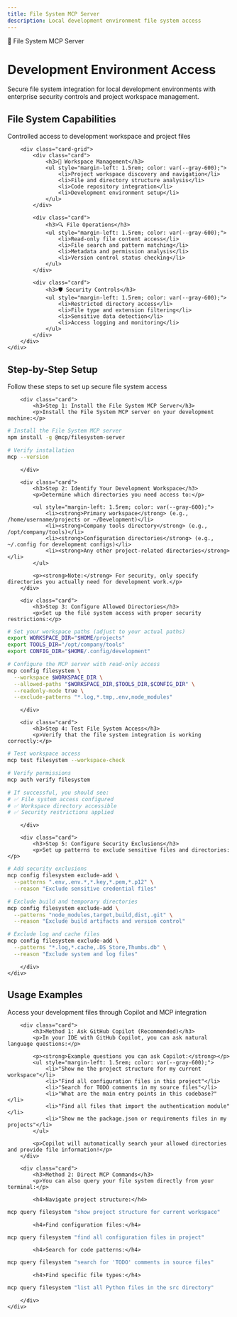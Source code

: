```yaml
---
title: File System MCP Server
description: Local development environment file system access
---
```


<div class="hero">
    <div class="container">
        <div class="hero-badge">📁 File System MCP Server</div>
        <h1>Development Environment Access</h1>
        <p>Secure file system integration for local development environments with enterprise security controls and project workspace management.</p>
    </div>
</div>

<div class="section">
    <div class="container">
        <div class="section-title">
            <h2>File System Capabilities</h2>
            <p>Controlled access to development workspace and project files</p>
        </div>
        
        <div class="card-grid">
            <div class="card">
                <h3>📂 Workspace Management</h3>
                <ul style="margin-left: 1.5rem; color: var(--gray-600);">
                    <li>Project workspace discovery and navigation</li>
                    <li>File and directory structure analysis</li>
                    <li>Code repository integration</li>
                    <li>Development environment setup</li>
                </ul>
            </div>
            
            <div class="card">
                <h3>🔍 File Operations</h3>
                <ul style="margin-left: 1.5rem; color: var(--gray-600);">
                    <li>Read-only file content access</li>
                    <li>File search and pattern matching</li>
                    <li>Metadata and permission analysis</li>
                    <li>Version control status checking</li>
                </ul>
            </div>
            
            <div class="card">
                <h3>🛡️ Security Controls</h3>
                <ul style="margin-left: 1.5rem; color: var(--gray-600);">
                    <li>Restricted directory access</li>
                    <li>File type and extension filtering</li>
                    <li>Sensitive data detection</li>
                    <li>Access logging and monitoring</li>
                </ul>
            </div>
        </div>
    </div>
</div>

<div class="section section-alt">
    <div class="container">
        <div class="section-title">
            <h2>Step-by-Step Setup</h2>
            <p>Follow these steps to set up secure file system access</p>
        </div>
        
        <div class="card">
            <h3>Step 1: Install the File System MCP Server</h3>
            <p>Install the File System MCP server on your development machine:</p>
            
```bash
# Install the File System MCP server
npm install -g @mcp/filesystem-server

# Verify installation
mcp --version
```
        </div>
        
        <div class="card">
            <h3>Step 2: Identify Your Development Workspace</h3>
            <p>Determine which directories you need access to:</p>
            
            <ul style="margin-left: 1.5rem; color: var(--gray-600);">
                <li><strong>Primary workspace</strong> (e.g., /home/username/projects or ~/Development)</li>
                <li><strong>Company tools directory</strong> (e.g., /opt/company/tools)</li>
                <li><strong>Configuration directories</strong> (e.g., ~/.config for development configs)</li>
                <li><strong>Any other project-related directories</strong></li>
            </ul>
            
            <p><strong>Note:</strong> For security, only specify directories you actually need for development work.</p>
        </div>
        
        <div class="card">
            <h3>Step 3: Configure Allowed Directories</h3>
            <p>Set up the file system access with proper security restrictions:</p>
            
```bash
# Set your workspace paths (adjust to your actual paths)
export WORKSPACE_DIR="$HOME/projects"
export TOOLS_DIR="/opt/company/tools"
export CONFIG_DIR="$HOME/.config/development"

# Configure the MCP server with read-only access
mcp config filesystem \
  --workspace $WORKSPACE_DIR \
  --allowed-paths "$WORKSPACE_DIR,$TOOLS_DIR,$CONFIG_DIR" \
  --readonly-mode true \
  --exclude-patterns "*.log,*.tmp,.env,node_modules"
```
        </div>
        
        <div class="card">
            <h3>Step 4: Test File System Access</h3>
            <p>Verify that the file system integration is working correctly:</p>
            
```bash
# Test workspace access
mcp test filesystem --workspace-check

# Verify permissions
mcp auth verify filesystem

# If successful, you should see:
# ✅ File system access configured
# ✅ Workspace directory accessible
# ✅ Security restrictions applied
```
        </div>
        
        <div class="card">
            <h3>Step 5: Configure Security Exclusions</h3>
            <p>Set up patterns to exclude sensitive files and directories:</p>
            
```bash
# Add security exclusions
mcp config filesystem exclude-add \
  --patterns ".env,.env.*,*.key,*.pem,*.p12" \
  --reason "Exclude sensitive credential files"

# Exclude build and temporary directories
mcp config filesystem exclude-add \
  --patterns "node_modules,target,build,dist,.git" \
  --reason "Exclude build artifacts and version control"

# Exclude log and cache files
mcp config filesystem exclude-add \
  --patterns "*.log,*.cache,.DS_Store,Thumbs.db" \
  --reason "Exclude system and log files"
```
        </div>
    </div>
</div>

<div class="section">
    <div class="container">
        <div class="section-title">
            <h2>Usage Examples</h2>
            <p>Access your development files through Copilot and MCP integration</p>
        </div>
        
        <div class="card">
            <h3>Method 1: Ask GitHub Copilot (Recommended)</h3>
            <p>In your IDE with GitHub Copilot, you can ask natural language questions:</p>
            
            <p><strong>Example questions you can ask Copilot:</strong></p>
            <ul style="margin-left: 1.5rem; color: var(--gray-600);">
                <li>"Show me the project structure for my current workspace"</li>
                <li>"Find all configuration files in this project"</li>
                <li>"Search for TODO comments in my source files"</li>
                <li>"What are the main entry points in this codebase?"</li>
                <li>"Find all files that import the authentication module"</li>
                <li>"Show me the package.json or requirements files in my projects"</li>
            </ul>
            
            <p>Copilot will automatically search your allowed directories and provide file information!</p>
        </div>
        
        <div class="card">
            <h3>Method 2: Direct MCP Commands</h3>
            <p>You can also query your file system directly from your terminal:</p>
            
            <h4>Navigate project structure:</h4>
```bash
mcp query filesystem "show project structure for current workspace"
```

            <h4>Find configuration files:</h4>
```bash
mcp query filesystem "find all configuration files in project"
```

            <h4>Search for code patterns:</h4>
```bash
mcp query filesystem "search for 'TODO' comments in source files"
```

            <h4>Find specific file types:</h4>
```bash
mcp query filesystem "list all Python files in the src directory"
```
        </div>
    </div>
</div>